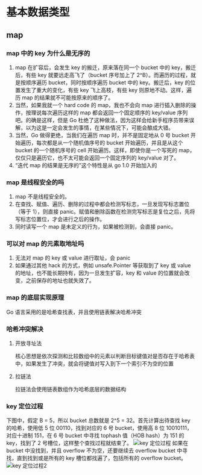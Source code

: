 # 基本数据类型

## map

### map 中的 key 为什么是无序的

1. map 在扩容后，会发生 key 的搬迁，原来落在同一个 bucket 中的 key，搬迁后，有些 key 就要远走高飞了（bucket 序号加上了 2^B）。而遍历的过程，就是按顺序遍历 bucket，同时按顺序遍历 bucket 中的 key。搬迁后，key 的位置发生了重大的变化，有些 key 飞上高枝，有些 key 则原地不动。这样，遍历 map 的结果就不可能按原来的顺序了。
2. 当然，如果我就一个 hard code 的 map，我也不会向 map 进行插入删除的操作，按理说每次遍历这样的 map 都会返回一个固定顺序的 key/value 序列吧。的确是这样，但是 Go 杜绝了这种做法，因为这样会给新手程序员带来误解，以为这是一定会发生的事情，在某些情况下，可能会酿成大错。
3. 当然，Go 做得更绝，当我们在遍历 map 时，并不是固定地从 0 号 bucket 开始遍历，每次都是从一个随机值序号的 bucket 开始遍历，并且是从这个 bucket 的一个随机序号的 cell 开始遍历。这样，即使你是一个写死的 map，仅仅只是遍历它，也不太可能会返回一个固定序列的 key/value 对了。
4. “迭代 map 的结果是无序的”这个特性是从 go 1.0 开始加入的

### map 是线程安全的吗

1. map 不是线程安全的。
2. 在查找、赋值、遍历、删除的过程中都会检测写标志，一旦发现写标志置位（等于 1），则直接 panic。赋值和删除函数在检测完写标志是复位之后，先将写标志位置位，才会进行之后的操作。
3. 同时读写一个 map 是未定义的行为，如果被检测到，会直接 panic。

### 可以对 map 的元素取地址吗

1. 无法对 map 的 key 或 value 进行取址，会 panic
2. 如果通过其他 hack 的方式，例如 unsafe.Pointer 等获取到了 key 或 value 的地址，也不能长期持有，因为一旦发生扩容，key 和 value 的位置就会改变，之前保存的地址也就失效了。

### map 的底层实现原理

Go 语言采用的是哈希查找表，并且使用链表解决哈希冲突

### 哈希冲突解决

1. 开放寻址法

   核心思想是依次探测和比较数组中的元素以判断目标键值对是否存在于哈希表中，如果发生了冲突，就会将键值对写入到下一个索引不为空的位置

2. 拉链法

   拉链法会使用链表数组作为哈希底层的数据结构

### key 定位过程

下图中，假定 B = 5，所以 bucket 总数就是 2^5 = 32。首先计算出待查找 key 的哈希，使用低 5 位 00110，找到对应的 6 号 bucket，使用高 8 位 10010111，对应十进制 151，在 6 号 bucket 中寻找 tophash 值（HOB hash）为 151 的 key，找到了 2 号槽位，这样整个查找过程就结束了。 ![key &#x5B9A;&#x4F4D;&#x8FC7;&#x7A0B;](https://monaco-cdn.oss-cn-shanghai.aliyuncs.com/4A7A967B-DF83-4B6C-945E-732D400670DC.png) 如果在 bucket 中没找到，并且 overflow 不为空，还要继续去 overflow bucket 中寻找，直到找到或是所有的 key 槽位都找遍了，包括所有的 overflow bucket。 ![key &#x5B9A;&#x4F4D;&#x8FC7;&#x7A0B;2](https://monaco-cdn.oss-cn-shanghai.aliyuncs.com/E748A7E2-DA97-461C-91A1-8C3B674F61CB.jpg)

